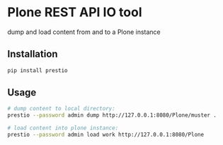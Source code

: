 # Plone REST API IO tool

dump and load content from and to a Plone instance

## Installation

```python
pip install prestio
```

## Usage

```bash
# dump content to local directory:
prestio --password admin dump http://127.0.0.1:8080/Plone/muster .

# load content into plone instance:
prestio --password admin load work http://127.0.0.1:8080/Plone
```

